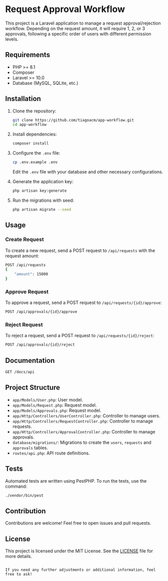# Request Approval Workflow

This project is a Laravel application to manage a request approval/rejection workflow. Depending on the request amount, it will require 1, 2, or 3 approvals, following a specific order of users with different permission levels.

## Requirements

- PHP >= 8.1
- Composer
- Laravel >= 10.0
- Database (MySQL, SQLite, etc.)

## Installation

1. Clone the repository:

   ```bash
   git clone https://github.com/tiagoacm/app-workflow.git
   cd app-workflow
   ```

2. Install dependencies:

   ```bash
   composer install
   ```

3. Configure the `.env` file:

   ```bash
   cp .env.example .env
   ```

   Edit the `.env` file with your database and other necessary configurations.

4. Generate the application key:

   ```bash
   php artisan key:generate
   ```

5. Run the migrations with seed:

   ```bash
   php artisan migrate --seed
   ```

## Usage

### Create Request

To create a new request, send a POST request to `/api/requests` with the request amount:

```bash
POST /api/requests
{
    "amount": 15000
}
```

### Approve Request

To approve a request, send a POST request to `/api/requests/{id}/approve`:

```bash
POST /api/approvals/{id}/approve
```

### Reject Request

To reject a request, send a POST request to `/api/requests/{id}/reject`:

```bash
POST /api/approvals/{id}/reject
```
## Documentation

```bash
GET /docs/api
```

## Project Structure

- `app/Models/User.php`: User model.
- `app/Models/Request.php`: Request model.
- `app/Models/Approvals.php`: Request model.
- `app/Http/Controllers/UserController.php`: Controller to manage users.
- `app/Http/Controllers/RequestController.php`: Controller to manage requests.
- `app/Http/Controllers/ApprovalController.php`: Controller to manage approvals.
- `database/migrations/`: Migrations to create the `users`, `requests` and `approvals` tables.
- `routes/api.php`: API route definitions.

## Tests

Automated tests are written using PestPHP. To run the tests, use the command:

```bash
./vendor/bin/pest
```

## Contribution

Contributions are welcome! Feel free to open issues and pull requests.

## License

This project is licensed under the MIT License. See the [LICENSE](LICENSE) file for more details.
```

If you need any further adjustments or additional information, feel free to ask!